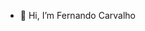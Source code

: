 - 👋 Hi, I’m Fernando Carvalho

<!---
Fernando1309/Fernando1309 is a ✨ special ✨ repository because its `README.md` (this file) appears on your GitHub profile.
You can click the Preview link to take a look at your changes.
--->
